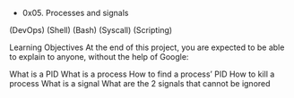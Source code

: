 * 0x05. Processes and signals

(DevOps)
(Shell)
(Bash)
(Syscall)
(Scripting)

Learning Objectives
At the end of this project, you are expected to be able to explain to anyone, without the help of Google:

What is a PID
What is a process
How to find a process’ PID
How to kill a process
What is a signal
What are the 2 signals that cannot be ignored
